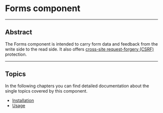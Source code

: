 # Forms component

<hr class="blockspace">

## Abstract

The Forms component is intended to carry form data and feedback from the write side to the read side.
It also offers [cross-site request-forgery (CSRF)](https://en.wikipedia.org/wiki/Cross-site_request_forgery) protection.

<hr class="blockspace">
 
## Topics

In the following chapters you can find detailed documentation about the single topics covered by this component.

* [Installation](@baseUrl@/docs/forms/installation.html)
* [Usage](@baseUrl@/docs/forms/usage.html)
